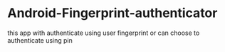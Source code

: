 # Android-Fingerprint-authenticator

this app with authenticate using user fingerprint or can choose to authenticate using pin 
